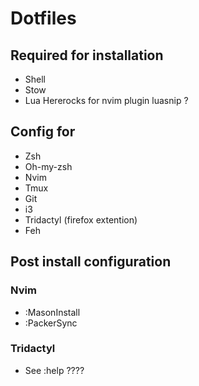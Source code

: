 # Dotfiles
## Required for installation

* Shell
* Stow
* Lua Hererocks for nvim plugin luasnip ?

## Config for

* Zsh
* Oh-my-zsh
* Nvim
* Tmux
* Git
* i3
* Tridactyl (firefox extention)
* Feh
 
## Post install configuration
### Nvim 
 * :MasonInstall
 * :PackerSync

### Tridactyl
* See :help ????
